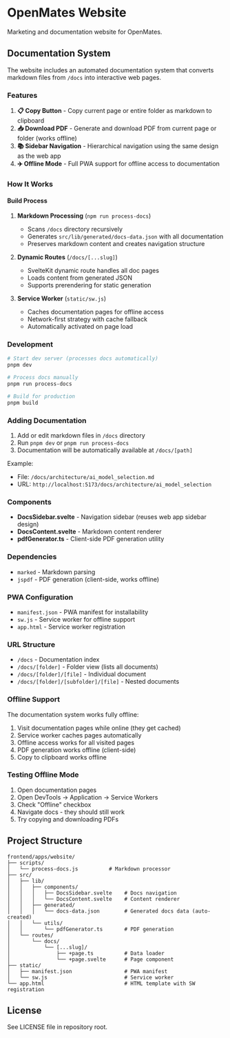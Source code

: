 # OpenMates Website

Marketing and documentation website for OpenMates.

## Documentation System

The website includes an automated documentation system that converts markdown files from `/docs` into interactive web pages.

### Features

1. **📋 Copy Button** - Copy current page or entire folder as markdown to clipboard
2. **📥 Download PDF** - Generate and download PDF from current page or folder (works offline)
3. **📚 Sidebar Navigation** - Hierarchical navigation using the same design as the web app
4. **✈️ Offline Mode** - Full PWA support for offline access to documentation

### How It Works

#### Build Process

1. **Markdown Processing** (`npm run process-docs`)
   - Scans `/docs` directory recursively
   - Generates `src/lib/generated/docs-data.json` with all documentation
   - Preserves markdown content and creates navigation structure

2. **Dynamic Routes** (`/docs/[...slug]`)
   - SvelteKit dynamic route handles all doc pages
   - Loads content from generated JSON
   - Supports prerendering for static generation

3. **Service Worker** (`static/sw.js`)
   - Caches documentation pages for offline access
   - Network-first strategy with cache fallback
   - Automatically activated on page load

### Development

```bash
# Start dev server (processes docs automatically)
pnpm dev

# Process docs manually
pnpm run process-docs

# Build for production
pnpm build
```

### Adding Documentation

1. Add or edit markdown files in `/docs` directory
2. Run `pnpm dev` or `pnpm run process-docs`
3. Documentation will be automatically available at `/docs/[path]`

Example:
- File: `/docs/architecture/ai_model_selection.md`
- URL: `http://localhost:5173/docs/architecture/ai_model_selection`

### Components

- **DocsSidebar.svelte** - Navigation sidebar (reuses web app sidebar design)
- **DocsContent.svelte** - Markdown content renderer
- **pdfGenerator.ts** - Client-side PDF generation utility

### Dependencies

- `marked` - Markdown parsing
- `jspdf` - PDF generation (client-side, works offline)

### PWA Configuration

- `manifest.json` - PWA manifest for installability
- `sw.js` - Service worker for offline support
- `app.html` - Service worker registration

### URL Structure

- `/docs` - Documentation index
- `/docs/[folder]` - Folder view (lists all documents)
- `/docs/[folder]/[file]` - Individual document
- `/docs/[folder]/[subfolder]/[file]` - Nested documents

### Offline Support

The documentation system works fully offline:
1. Visit documentation pages while online (they get cached)
2. Service worker caches pages automatically
3. Offline access works for all visited pages
4. PDF generation works offline (client-side)
5. Copy to clipboard works offline

### Testing Offline Mode

1. Open documentation pages
2. Open DevTools → Application → Service Workers
3. Check "Offline" checkbox
4. Navigate docs - they should still work
5. Try copying and downloading PDFs

## Project Structure

```
frontend/apps/website/
├── scripts/
│   └── process-docs.js          # Markdown processor
├── src/
│   ├── lib/
│   │   ├── components/
│   │   │   ├── DocsSidebar.svelte    # Docs navigation
│   │   │   └── DocsContent.svelte    # Content renderer
│   │   ├── generated/
│   │   │   └── docs-data.json        # Generated docs data (auto-created)
│   │   └── utils/
│   │       └── pdfGenerator.ts       # PDF generation
│   └── routes/
│       └── docs/
│           └── [...slug]/
│               ├── +page.ts          # Data loader
│               └── +page.svelte      # Page component
├── static/
│   ├── manifest.json                 # PWA manifest
│   └── sw.js                         # Service worker
└── app.html                          # HTML template with SW registration
```

## License

See LICENSE file in repository root.

